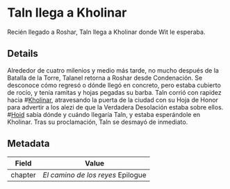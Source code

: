 # Taln llega a Kholinar
Recién llegado a Roshar, Taln llega a Kholinar donde Wit le esperaba. 

## Details
Alrededor de cuatro milenios y medio más tarde, no mucho después de la Batalla de la Torre, Talanel retorna a Roshar desde Condenación. Se desconoce cómo regresó o dónde llegó en concreto, pero estaba cubierto de rocío, y tenía ramitas y hojas pegadas su barba. Taln corrió con rapidez hacia #[Kholinar](locations/kholinar), atravesando la puerta de la ciudad con su Hoja de Honor para advertir a los alezi de que la Verdadera Desolación estaba sobre ellos. #[Hoid](characters/wit) sabía dónde y cuándo llegaría Taln, y estaba esperándole en Kholinar. Tras su proclamación, Taln se desmayó de inmediato.

## Metadata
| Field | Value |
| ----- | ----- |
| chapter | *El camino de los reyes* Epilogue |
